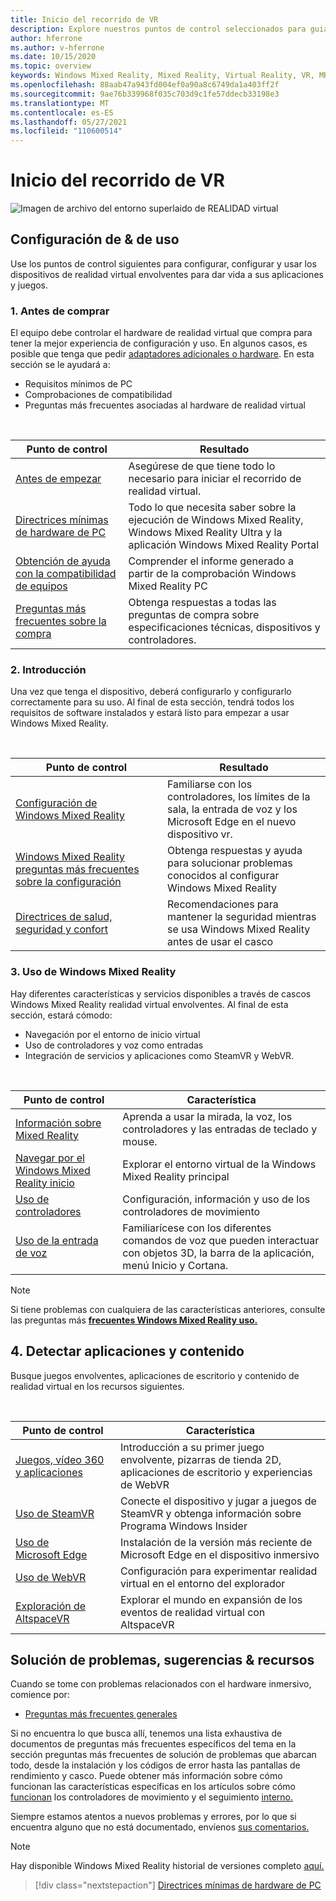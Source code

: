 ```yaml
---
title: Inicio del recorrido de VR
description: Explore nuestros puntos de control seleccionados para guiar a los nuevos usuarios de dispositivos a través de la configuración y el uso de sus dispositivos envolventes de REALIDAD virtual.
author: hferrone
ms.author: v-hferrone
ms.date: 10/15/2020
ms.topic: overview
keywords: Windows Mixed Reality, Mixed Reality, Virtual Reality, VR, MR,
ms.openlocfilehash: 88aab47a943fd004ef0a90a8c6749da1a403ff2f
ms.sourcegitcommit: 9ae76b339968f035c703d9c1fe57ddecb33198e3
ms.translationtype: MT
ms.contentlocale: es-ES
ms.lasthandoff: 05/27/2021
ms.locfileid: "110600514"
---
```

# <a name="start-your-vr-journey"></a>Inicio del recorrido de VR

![Imagen de archivo del entorno superlaido de REALIDAD virtual](images/mr-win32-slates-pinspanel.png)

## <a name="setup--usability-checkpoints"></a>Configuración de & de uso

Use los puntos de control siguientes para configurar, configurar y usar los dispositivos de realidad virtual envolventes para dar vida a sus aplicaciones y juegos.

### <a name="1-before-you-buy"></a>1. Antes de comprar

El equipo debe controlar el hardware de realidad virtual que compra para tener la mejor experiencia de configuración y uso. En algunos casos, es posible que tenga que pedir [adaptadores adicionales o hardware](recommended-adapters-for-windows-mixed-reality-capable-pcs.md). En esta sección se le ayudará a:

* Requisitos mínimos de PC
* Comprobaciones de compatibilidad
* Preguntas más frecuentes asociadas al hardware de realidad virtual

<br>

|  Punto de control  |  Resultado  |
| --- | --- |
| [Antes de empezar](before-you-start.md) | Asegúrese de que tiene todo lo necesario para iniciar el recorrido de realidad virtual. |
| [Directrices mínimas de hardware de PC](windows-mixed-reality-minimum-pc-hardware-compatibility-guidelines.md) | Todo lo que necesita saber sobre la ejecución de Windows Mixed Reality, Windows Mixed Reality Ultra y la aplicación Windows Mixed Reality Portal |
| [Obtención de ayuda con la compatibilidad de equipos](get-help-with-pc-compatibility.md) | Comprender el informe generado a partir de la comprobación Windows Mixed Reality PC |
| [Preguntas más frecuentes sobre la compra](before-you-buy-faqs.md) | Obtenga respuestas a todas las preguntas de compra sobre especificaciones técnicas, dispositivos y controladores. |

### <a name="2-getting-started"></a>2. Introducción

Una vez que tenga el dispositivo, deberá configurarlo y configurarlo correctamente para su uso. Al final de esta sección, tendrá todos los requisitos de software instalados y estará listo para empezar a usar Windows Mixed Reality.

<br>

|  Punto de control  |  Resultado  |
| --- | --- |
| [Configuración de Windows Mixed Reality](set-up-windows-mixed-reality.md) | Familiarse con los controladores, los límites de la sala, la entrada de voz y los Microsoft Edge en el nuevo dispositivo vr. |
| [Windows Mixed Reality preguntas más frecuentes sobre la configuración](wmr-setup-faq.yml) | Obtenga respuestas y ayuda para solucionar problemas conocidos al configurar Windows Mixed Reality |
| [Directrices de salud, seguridad y confort](wmr-health-safety-comfort.md) | Recomendaciones para mantener la seguridad mientras se usa Windows Mixed Reality antes de usar el casco  |

### <a name="3-using-windows-mixed-reality"></a>3. Uso de Windows Mixed Reality

Hay diferentes características y servicios disponibles a través de cascos Windows Mixed Reality realidad virtual envolventes. Al final de esta sección, estará cómodo:

* Navegación por el entorno de inicio virtual
* Uso de controladores y voz como entradas
* Integración de servicios y aplicaciones como SteamVR y WebVR.

<br>

|  Punto de control  |  Característica  |
| --- | --- |
| [Información sobre Mixed Reality](learn-mixed-reality.md) | Aprenda a usar la mirada, la voz, los controladores y las entradas de teclado y mouse. |
| [Navegar por el Windows Mixed Reality inicio](your-mixed-reality-home.md) | Explorar el entorno virtual de la Windows Mixed Reality principal  |
| [Uso de controladores](controllers-in-wmr.md) | Configuración, información y uso de los controladores de movimiento |
| [Uso de la entrada de voz](using-speech-in-wmr.md) | Familiarícese con los diferentes comandos de voz que pueden interactuar con objetos 3D, la barra de la aplicación, menú Inicio y Cortana. |

> [!NOTE]
> Si tiene problemas con cualquiera de las características anteriores, consulte las preguntas más **[frecuentes Windows Mixed Reality uso.](using-wmr-faq.yml)**

## <a name="4-discover-apps-and-content"></a>4. Detectar aplicaciones y contenido

Busque juegos envolventes, aplicaciones de escritorio y contenido de realidad virtual en los recursos siguientes. 

<br>

|  Punto de control  |  Característica  |
| --- | --- |
| [Juegos, vídeo 360 y aplicaciones](using-games-and-apps-in-windows-mixed-reality.md) | Introducción a su primer juego envolvente, pizarras de tienda 2D, aplicaciones de escritorio y experiencias de WebVR |
| [Uso de SteamVR](using-steamvr-with-windows-mixed-reality.md) | Conecte el dispositivo y jugar a juegos de SteamVR y obtenga información sobre Programa Windows Insider |
| [Uso de Microsoft Edge](using-microsoft-edge.md) | Instalación de la versión más reciente de Microsoft Edge en el dispositivo inmersivo |
| [Uso de WebVR](webvr.md) | Configuración para experimentar realidad virtual en el entorno del explorador |
| [Exploración de AltspaceVR](/windows/mixed-reality/altspace-vr/journey) | Explorar el mundo en expansión de los eventos de realidad virtual con AltspaceVR |

## <a name="troubleshooting-tips--resources"></a>Solución de problemas, sugerencias & recursos

Cuando se tome con problemas relacionados con el hardware inmersivo, comience por:
 
* [Preguntas más frecuentes generales](troubleshooting-windows-mixed-reality.md) 

Si no encuentra lo que busca allí, tenemos una lista exhaustiva de documentos  de preguntas más frecuentes específicos del tema en la sección preguntas más frecuentes de solución de problemas que abarcan todo, desde la instalación y los códigos de error hasta las pantallas de rendimiento y casco. Puede obtener más información sobre cómo funcionan las características específicas en los artículos sobre cómo [funcionan](controllers-in-wmr.md) los controladores de movimiento y el seguimiento [interno.](tracking-system.md)

Siempre estamos atentos a nuevos problemas y errores, por lo que si encuentra alguno que no está documentado, envíenos [sus comentarios.](filing-feedback.md)

> [!NOTE]
> Hay disponible Windows Mixed Reality historial de versiones completo [aquí.](mixed-reality-software.md)

> [!div class="nextstepaction"]
> [Directrices mínimas de hardware de PC](windows-mixed-reality-minimum-pc-hardware-compatibility-guidelines.md)

<br>